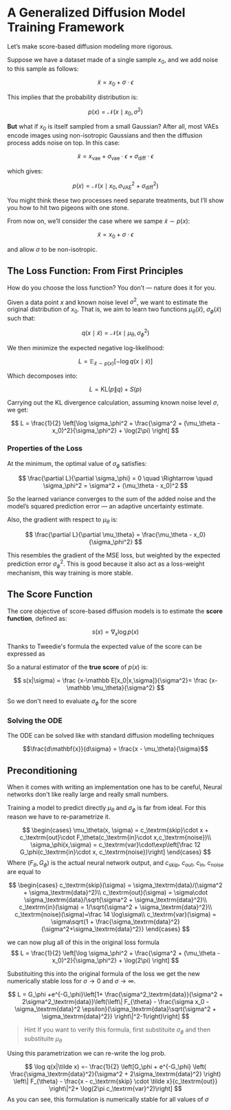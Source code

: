 # A Generalized Diffusion Model Training Framework

Let’s make score-based diffusion modeling more rigorous.

Suppose we have a dataset made of a single sample $x_0$, and we add noise to this sample as follows:

$$
\tilde x = x_0 + \sigma \cdot \epsilon
$$

This implies that the probability distribution is:

$$
p(x) = \mathcal{N}(x \mid x_0, \sigma^2)
$$

**But** what if $x_0$ is itself sampled from a small Gaussian? After all, most VAEs encode images using non-isotropic Gaussians and then the diffusion process adds noise on top. In this case:

$$
\tilde x = x_\textrm{vae} + \sigma_{\text{vae}} \cdot \epsilon + \sigma_{\text{diff}} \cdot \epsilon
$$

which gives:

$$
p(x) = \mathcal{N}\left(x \mid x_0, \sigma_{\text{VAE}}^2 + \sigma_{\text{diff}}^2 \right)
$$

You might think these two processes need separate treatments, but I’ll show you how to hit two pigeons with one stone.

From now on, we’ll consider the case where we sampe $\tilde x \sim p(x)$:

$$
\tilde x = x_0 + \sigma \cdot \epsilon
$$

and allow $\sigma$ to be non-isotropic.


## The Loss Function: From First Principles

How do you choose the loss function? You don’t — nature does it for you.

Given a data point $x$ and known noise level $\sigma^2$, we want to estimate the original distribution of $x_0$. That is, we aim to learn two functions $\mu_\theta(\tilde x)$, $\sigma_\phi(\tilde x)$ such that:

$$
q(x \mid \tilde x) = \mathcal{N}(x \mid \mu_\theta, \sigma_\phi^2)
$$

We then minimize the expected negative log-likelihood:

$$
L = \mathbb{E}_{\tilde x \sim p(x)}\left[-\log q(x \mid \tilde x)\right]
$$

Which decomposes into:

$$
L = \mathrm{KL}(p \| q) + S(p)
$$

Carrying out the KL divergence calculation, assuming known noise level $\sigma$, we get:

$$
L = \frac{1}{2} \left[\log \sigma_\phi^2 + \frac{\sigma^2 + (\mu_\theta - x_0)^2}{\sigma_\phi^2} + \log(2\pi) \right]
$$


### Properties of the Loss

At the minimum, the optimal value of $\sigma_\phi$ satisfies:

$$
\frac{\partial L}{\partial \sigma_\phi} = 0 \quad \Rightarrow \quad \sigma_\phi^2 = \sigma^2 + (\mu_\theta - x_0)^2
$$

So the learned variance converges to the sum of the added noise and the model’s squared prediction error — an adaptive uncertainty estimate.

Also, the gradient with respect to $\mu_\theta$ is:

$$
\frac{\partial L}{\partial \mu_\theta} = \frac{\mu_\theta - x_0}{\sigma_\phi^2}
$$

This resembles the gradient of the MSE loss, but weighted by the expected prediction error $\sigma_\phi^2$. This is good because it also act as a loss-weight mechanism, this way training is more stable.


## The Score Function

The core objective of score-based diffusion models is to estimate the **score function**, defined as:

$$
s(x) = \nabla_x \log p(x)
$$

Thanks to Tweedie's formula the expected value of the score can be expressed as

So a natural estimator of the **true score** of $p(x)$ is:

$$
s(x|\sigma) = \frac {x-\mathbb E[x_0|x,\sigma]}{\sigma^2}= \frac {x-\mathbb \mu_\theta}{\sigma^2}
$$

So we don't need to evaluate $\sigma_\phi$ for the score

### Solving the ODE

The ODE can be solved like with standard diffusion modelling techniques

$$\frac{d\mathbf{x}}{d\sigma} = \frac{x - \mu_\theta}{\sigma}$$



## Preconditioning
When it comes with writing an implementation one has to be careful, Neural networks don't like really large and really small numbers.

Training a model to predict directly $\mu_\theta$ and $\sigma_\phi$ is far from ideal. For this reason we have to re-parametrize it.

$$
\begin{cases}
\mu_\theta(x, \sigma) = c_\textrm{skip}\cdot x + c_\textrm{out}\cdot F_\theta(c_\textrm{in}\cdot x,c_\textrm{noise})\\
\sigma_\phi(x,\sigma) = c_\textrm{var}\cdot\exp\left[\frac 12 G_\phi(c_\textrm{in}\cdot x, c_\textrm{noise})\right]
\end{cases}
$$
Where $(F_\theta,G_\phi)$ is the actual neural network output, and $c_\textrm{skip},\ c_\textrm{out},\ c_\textrm{in},\ c_\textrm{noise}$ are equal to 

$$
\begin{cases}
c_\textrm{skip}(\sigma) = \sigma_\textrm{data}/(\sigma^2 + \sigma_\textrm{data}^2)\\
c_\textrm{out}(\sigma) = \sigma\cdot \sigma_\textrm{data}/\sqrt{\sigma^2 + \sigma_\textrm{data}^2}\\
c_\textrm{in}(\sigma) = 1/\sqrt{\sigma^2 + \sigma_\textrm{data}^2}\\
c_\textrm{noise}(\sigma)=\frac 14 \log\sigma\\
c_\textrm{var}(\sigma) =  \sigma\sqrt{1 + \frac{\sigma_\textrm{data}^2}{\sigma^2+\sigma_\textrm{data}^2}}
\end{cases}
$$

we can now plug all of this in the original loss formula
$$
L = \frac{1}{2} \left[\log \sigma_\phi^2 + \frac{\sigma^2 + (\mu_\theta - x_0)^2}{\sigma_\phi^2} + \log(2\pi) \right]
$$

Substituiting this into the original formula of the loss we get the new numerically stable loss for $\sigma\to 0$ and $\sigma \to \infty$.

$$
L = G_\phi +e^{-G_\phi}\left[1+ \frac{\sigma^2_\textrm{data}}{\sigma^2 + 2\sigma^2_\textrm{data}}\left(\left\| F_{\theta} - \frac{\sigma x_0 - \sigma_\textrm{data}^2 \epsilon}{\sigma_\textrm{data}\sqrt{\sigma^2 + \sigma_\textrm{data}^2}} \right\|^2-1\right)\right]
$$
> Hint
> If you want to verify this formula, first substituite $\sigma_\phi$ and then substituite $\mu_\theta$

Using this parametrization we can re-write the log prob.

$$
\log q(x|\tilde x) =- \frac{1}{2} \left[G_\phi + e^{-G_\phi} \left( \frac{\sigma_\textrm{data}^2}{\sigma^2 + 2\sigma_\textrm{data}^2} \right) \left\| F_{\theta} - \frac{x - c_\textrm{skip} \cdot \tilde x}{c_\textrm{out}} \right\|^2+ \log(2\pi c_\textrm{var}^2)\right]
$$
As you can see, this formulation is numerically stable for all values of $\sigma$
